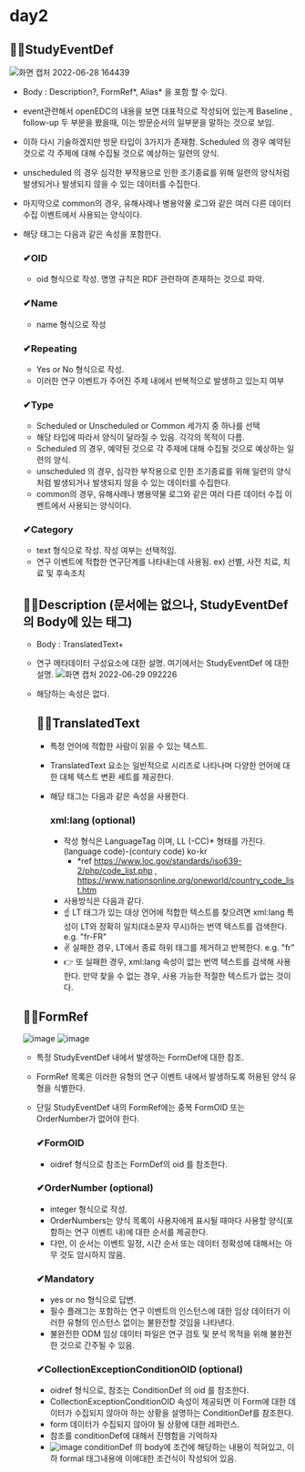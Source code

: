 # day2


## 🤦‍♂️StudyEventDef 

![화면 캡처 2022-06-28 164439](https://user-images.githubusercontent.com/25499386/176123580-d7ba92f2-1e5c-40a1-b3f0-2f7820aa4de0.png)

- Body : Description?, FormRef*, Alias* 을 포함 할 수 있다.

- event관련해서 openEDC의 내용을 보면 대표적으로 작성되어 있는게 Baseline , follow-up 두 부분을 봤을때, 이는 방문순서의 일부분을 말하는 것으로 보임.
- 이하 다시 기술하겠지만 방문 타입이 3가지가 존재함. Scheduled 의 경우 예약된 것으로 각 주제에 대해 수집될 것으로 예상하는 일련의 양식.
- unscheduled 의 경우 심각한 부작용으로 인한 조기종료를 위해 일련의 양식처럼 발생되거나 발생되지 않을 수 있는 데이터를 수집한다.
- 마지막으로 common의 경우, 유해사례나 병용약물 로그와 같은 여러 다른 데이터 수집 이벤트에서 사용되는 양식이다.

- 해당 태그는 다음과 같은 속성을 포함한다.
  
  ### ✔OID
  - oid 형식으로 작성. 명명 규칙은 RDF 관련하여 존재하는 것으로 파악.
  
  ### ✔Name
  - name 형식으로 작성
  
  ### ✔Repeating
  - Yes or No 형식으로 작성.
  - 이러한 연구 이벤트가 주어진 주제 내에서 반복적으로 발생하고 있는지 여부
  
  ### ✔Type
  - Scheduled or Unscheduled or Common 세가지 중 하나를 선택	
  - 해당 타입에 따라서 양식이 달라질 수 있음. 각각의 목적이 다름.
  - Scheduled 의 경우, 예약된 것으로 각 주제에 대해 수집될 것으로 예상하는 일련의 양식.
  - unscheduled 의 경우, 심각한 부작용으로 인한 조기종료를 위해 일련의 양식처럼 발생되거나 발생되지 않을 수 있는 데이터를 수집한다.
  - common의 경우, 유해사례나 병용약물 로그와 같은 여러 다른 데이터 수집 이벤트에서 사용되는 양식이다.
  
  ### ✔Category
  - text 형식으로 작성. 작성 여부는 선택적임.
  - 연구 이벤트에 적합한 연구단계를 나타내는데 사용됨. ex) 선별, 사전 치료, 치료 및 후속조치
  
  ## 🤦‍♀️Description (문서에는 없으나, StudyEventDef 의 Body에 있는 태그)
  - Body : TranslatedText+
  - 연구 메타데이터 구성요소에 대한 설명. 여기에서는 StudyEventDef 에 대한 설명.
  ![화면 캡처 2022-06-29 092226](https://user-images.githubusercontent.com/25499386/176325633-02eaed32-efe1-4f55-9de5-1e20992c7a25.png)
  
  - 해당하는 속성은 없다.
  
    ## 🤷‍♀️TranslatedText
    - 특정 언어에 적합한 사람이 읽을 수 있는 텍스트. 
    - TranslatedText 요소는 일반적으로 시리즈로 나타나며 다양한 언어에 대한 대체 텍스트 변환 세트를 제공한다.
    - 해당 태그는 다음과 같은 속성을 사용한다.
      
      ### xml:lang (optional)
      - 작성 형식은 LanguageTag 이며, LL (-CC)* 형태를 가진다. (language code)-(contury code) ko-kr
        -  *ref https://www.loc.gov/standards/iso639-2/php/code_list.php , https://www.nationsonline.org/oneworld/country_code_list.htm
      - 사용방식은 다음과 같다.
      - ☝️ LT 태그가 있는 대상 언어에 적합한 텍스트를 찾으려면 xml:lang 특성이 LT와 정확히 일치(대소문자 무시)하는 번역 텍스트를 검색한다. e.g. "fr-FR"
      - ✌️ 실패한 경우, LT에서 종료 하위 태그를 제거하고 반복한다. e.g. "fr"
      - 👉 또 실패한 경우, xml:lang 속성이 없는 번역 텍스트를 검색해 사용한다. 만약 찾을 수 없는 경우, 사용 가능한 적절한 텍스트가 없는 것이다.
      

  
  ## 🤦‍♀️FormRef
  ![image](https://user-images.githubusercontent.com/25499386/176326698-63246664-cd9a-47e4-a728-52d219065048.png)
  ![image](https://user-images.githubusercontent.com/25499386/176327262-3fe7db2b-11a5-46cb-8148-c62cf81fba37.png)


  - 특정 StudyEventDef 내에서 발생하는 FormDef에 대한 참조.
  - FormRef 목록은 이러한 유형의 연구 이벤트 내에서 발생하도록 허용된 양식 유형을 식별한다.
  - 단일 StudyEventDef 내의 FormRef에는 중복 FormOID 또는 OrderNumber가 없어야 한다.

      ### ✔FormOID
      - oidref 형식으로 참조는 FormDef의 oid 를 참조한다.

      ### ✔OrderNumber (optional)
      - integer 형식으로 작성.
      - OrderNumbers는 양식 목록이 사용자에게 표시될 때마다 사용할 양식(포함하는 연구 이벤트 내)에 대한 순서를 제공한다.
      - 다만, 이 순서는 이벤트 일정, 시간 순서 또는 데이터 정확성에 대해서는 아무 것도 암시하지 않음.
      
      ### ✔Mandatory
      - yes or no 형식으로 답변.
      - 필수 플래그는 포함하는 연구 이벤트의 인스턴스에 대한 임상 데이터가 이러한 유형의 인스턴스 없이는 불완전할 것임을 나타낸다.
      - 불완전한 ODM 임상 데이터 파일은 연구 검토 및 분석 목적을 위해 불완전한 것으로 간주될 수 있음.
      
      ### ✔CollectionExceptionConditionOID (optional)
      - oidref 형식으로, 참조는 ConditionDef 의 oid 를 참조한다.
      - CollectionExceptionConditionOID 속성이 제공되면 이 Form에 대한 데이터가 수집되지 않아야 하는 상황을 설명하는 ConditionDef를 참조한다.
      - form 데이터가 수집되지 않아야 될 상황에 대한 레퍼런스.
      - 참조를 conditionDef에 대해서 진행함을 기억하자
      - ![image](https://user-images.githubusercontent.com/25499386/176353717-0a3c9c12-6550-4450-838e-12a3ce5cbf8b.png)
      conditionDef 의 body에 조건에 해당하는 내용이 적혀있고, 이하 formal 태그내용에 이에대한 조건식이 작성되어 있음.


      
